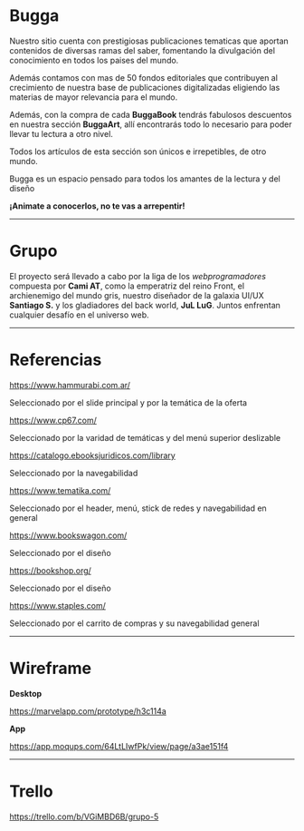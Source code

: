 # Bugga  

Nuestro sitio cuenta con prestigiosas publicaciones tematicas que aportan contenidos de diversas ramas del saber, fomentando la divulgación del conocimiento en todos los paises del mundo.  

Además contamos con mas de 50 fondos editoriales que contribuyen al crecimiento de nuestra base de publicaciones digitalizadas eligiendo las materias de mayor relevancia para el mundo.  

Además, con la compra de cada **BuggaBook** tendrás fabulosos descuentos en nuestra sección **BuggaArt**, allí encontrarás todo lo necesario para poder llevar tu lectura a otro nivel.  

Todos los artículos de esta sección son únicos e irrepetibles, de otro mundo.

Bugga es un espacio pensado para todos los amantes de la lectura y del diseño 

**¡Animate a conocerlos, no te vas a arrepentir!**

---

# Grupo

El proyecto será llevado a cabo por la liga de los _webprogramadores_ compuesta por **Cami AT**, como la emperatriz del reino Front, el archienemigo del mundo gris, nuestro diseñador de la galaxia UI/UX **Santiago S.** y los gladiadores del back world, **JuL LuG**. Juntos enfrentan cualquier desafío en el universo web. 

---

# Referencias

https://www.hammurabi.com.ar/

Seleccionado por el slide principal y por la temática de la oferta


https://www.cp67.com/

Seleccionado por la varidad de temáticas y del menú superior deslizable


https://catalogo.ebooksjuridicos.com/library

Seleccionado por la navegabilidad


https://www.tematika.com/

Seleccionado por el header, menú, stick de redes y navegabilidad en general


https://www.bookswagon.com/ 

Seleccionado por el diseño

https://bookshop.org/

Seleccionado por el diseño


https://www.staples.com/ 

Seleccionado por el carrito de compras y su navegabilidad general

---

# Wireframe

**Desktop**

https://marvelapp.com/prototype/h3c114a 

**App**

https://app.moqups.com/64LtLIwfPk/view/page/a3ae151f4

---

# Trello

https://trello.com/b/VGiMBD6B/grupo-5



